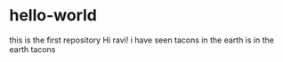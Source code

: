 # hello-world
this is the first repository
Hi ravi!
i have seen tacons in the earth is in the 
earth tacons
